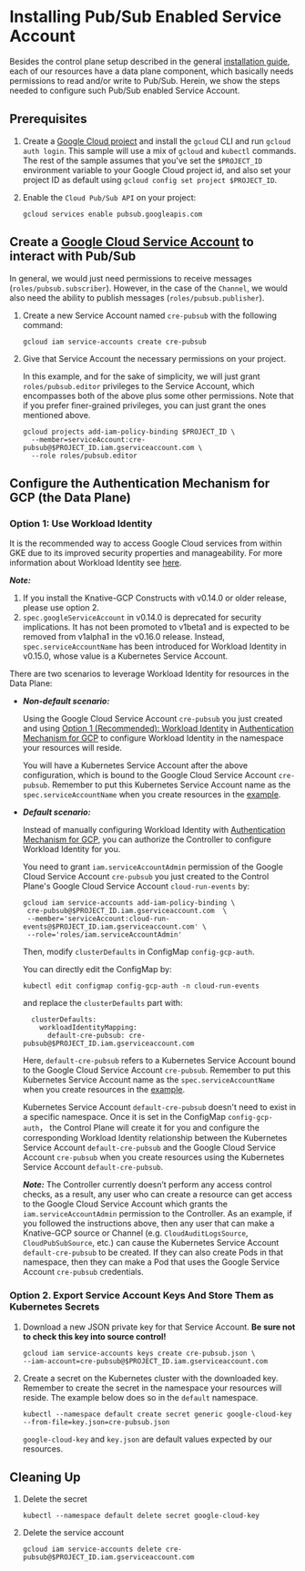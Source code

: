 # Installing Pub/Sub Enabled Service Account

Besides the control plane setup described in the general
[installation guide](./install-knative-gcp.md), each of our resources have a
data plane component, which basically needs permissions to read and/or write to
Pub/Sub. Herein, we show the steps needed to configure such Pub/Sub enabled
Service Account.

## Prerequisites

1. Create a
   [Google Cloud project](https://cloud.google.com/resource-manager/docs/creating-managing-projects)
   and install the `gcloud` CLI and run `gcloud auth login`. This sample will
   use a mix of `gcloud` and `kubectl` commands. The rest of the sample assumes
   that you've set the `$PROJECT_ID` environment variable to your Google Cloud
   project id, and also set your project ID as default using
   `gcloud config set project $PROJECT_ID`.

1. Enable the `Cloud Pub/Sub API` on your project:

   ```shell
   gcloud services enable pubsub.googleapis.com
   ```

## Create a [Google Cloud Service Account](https://console.cloud.google.com/iam-admin/serviceaccounts/project) to interact with Pub/Sub

In general, we would just need permissions to receive messages
(`roles/pubsub.subscriber`). However, in the case of the `Channel`, we would
also need the ability to publish messages (`roles/pubsub.publisher`).

1. Create a new Service Account named `cre-pubsub` with the following command:

   ```shell
   gcloud iam service-accounts create cre-pubsub
   ```

1. Give that Service Account the necessary permissions on your project.

   In this example, and for the sake of simplicity, we will just grant
   `roles/pubsub.editor` privileges to the Service Account, which encompasses
   both of the above plus some other permissions. Note that if you prefer
   finer-grained privileges, you can just grant the ones mentioned above.

   ```shell
   gcloud projects add-iam-policy-binding $PROJECT_ID \
     --member=serviceAccount:cre-pubsub@$PROJECT_ID.iam.gserviceaccount.com \
     --role roles/pubsub.editor
   ```

## Configure the Authentication Mechanism for GCP (the Data Plane)

### Option 1: Use Workload Identity

It is the recommended way to access Google Cloud services from within GKE due to
its improved security properties and manageability. For more information about
Workload Identity see
[here](https://cloud.google.com/kubernetes-engine/docs/how-to/workload-identity).

**_Note:_** 
1. If you install the Knative-GCP Constructs with v0.14.0 or older
release, please use option 2.  
2. `spec.googleServiceAccount` in v0.14.0 is deprecated for security
implications. It has not been promoted to v1beta1 and is expected to be removed
from v1alpha1 in the v0.16.0 release. Instead, `spec.serviceAccountName` has
been introduced for Workload Identity in v0.15.0, whose value is a Kubernetes
Service Account.

There are two scenarios to leverage Workload Identity for resources in the Data Plane:
* ***Non-default scenario:***

    Using the Google Cloud Service Account `cre-pubsub` you just created and using 
    [Option 1 (Recommended): Workload Identity](../install/authentication-mechanisms-gcp.md/#option-1-recommended-workload-identity) 
    in [Authentication Mechanism for GCP](../install/authentication-mechanisms-gcp.md) 
    to configure Workload Identity in the namespace your resources will reside.

    You will have a Kubernetes Service Account after the above configuration, which 
    is bound to the Google Cloud Service Account `cre-pubsub`. Remember to put
    this Kubernetes Service Account name as the `spec.serviceAccountName` when you
    create resources in the [example](https://github.com/google/knative-gcp/tree/master/docs/examples).
    
* ***Default scenario:***
    
    Instead of manually configuring Workload Identity with [Authentication Mechanism for GCP](../install/authentication-mechanisms-gcp.md), 
    you can authorize the Controller to configure Workload Identity for you.
    
    You need to grant `iam.serviceAccountAdmin` permission of the Google Cloud Service Account `cre-pubsub` you just created to 
    the Control Plane's Google Cloud Service Account `cloud-run-events` by:
    
    ```shell
    gcloud iam service-accounts add-iam-policy-binding \
     cre-pubsub@$PROJECT_ID.iam.gserviceaccount.com  \
     --member='serviceAccount:cloud-run-events@$PROJECT_ID.iam.gserviceaccount.com' \
     --role='roles/iam.serviceAccountAdmin'
    ```
  
    Then, modify `clusterDefaults` in ConfigMap `config-gcp-auth`.
  
    You can directly edit the ConfigMap by:
  
    ```shell
    kubectl edit configmap config-gcp-auth -n cloud-run-events
    ```
    and replace the `clusterDefaults` part with: 
  
    ```shell
      clusterDefaults:
        workloadIdentityMapping:
          default-cre-pubsub: cre-pubsub@$PROJECT_ID.iam.gserviceaccount.com
    ```
  
    Here, `default-cre-pubsub` refers to a Kubernetes Service Account bound to the Google Cloud Service Account `cre-pubsub`. 
    Remember to put this Kubernetes Service Account name as the `spec.serviceAccountName` when you
    create resources in the [example](https://github.com/google/knative-gcp/tree/master/docs/examples).
  
    Kubernetes Service Account `default-cre-pubsub` doesn't need to exist in a specific namespace. 
    Once it is set in the ConfigMap `config-gcp-auth`， 
    the Control Plane will create it for you and configure the corresponding Workload Identity relationship between 
    the Kubernetes Service Account `default-cre-pubsub` 
    and the Google Cloud Service Account `cre-pubsub` when you create resources using the Kubernetes Service Account `default-cre-pubsub`.
  
    ***Note:*** The Controller currently doesn’t perform any access control checks, as a result, any user who can create a resource 
    can get access to the Google Cloud Service Account which grants the `iam.serviceAccountAdmin` permission to the Controller.
    As an example, if you followed the instructions above, then any user that can make a Knative-GCP source or Channel 
    (e.g. `CloudAuditLogsSource`, `CloudPubSubSource`, etc.) can cause the Kubernetes Service Account `default-cre-pubsub` 
    to be created. If they can also create Pods in that namespace, 
    then they can make a Pod that uses the Google Service Account `cre-pubsub` credentials.
    
### Option 2. Export Service Account Keys And Store Them as Kubernetes Secrets

1. Download a new JSON private key for that Service Account. **Be sure not to
   check this key into source control!**

   ```shell
   gcloud iam service-accounts keys create cre-pubsub.json \
   --iam-account=cre-pubsub@$PROJECT_ID.iam.gserviceaccount.com
   ```

1. Create a secret on the Kubernetes cluster with the downloaded key. Remember
   to create the secret in the namespace your resources will reside. The example
   below does so in the `default` namespace.

   ```shell
   kubectl --namespace default create secret generic google-cloud-key --from-file=key.json=cre-pubsub.json
   ```

   `google-cloud-key` and `key.json` are default values expected by our
   resources.

## Cleaning Up

1. Delete the secret

   ```shell
   kubectl --namespace default delete secret google-cloud-key
   ```

1. Delete the service account

   ```shell
   gcloud iam service-accounts delete cre-pubsub@$PROJECT_ID.iam.gserviceaccount.com
   ```
